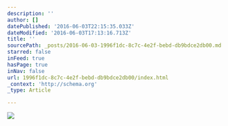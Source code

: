 ```yaml
---
description: ''
author: []
datePublished: '2016-06-03T22:15:35.033Z'
dateModified: '2016-06-03T17:13:16.713Z'
title: ''
sourcePath: _posts/2016-06-03-1996f1dc-8c7c-4e2f-bebd-db9bdce2db00.md
starred: false
inFeed: true
hasPage: true
inNav: false
url: 1996f1dc-8c7c-4e2f-bebd-db9bdce2db00/index.html
_context: 'http://schema.org'
_type: Article

---
```

![](https://the-grid-user-content.s3-us-west-2.amazonaws.com/b4c518d9-e934-4c2f-9b27-379072169120.jpg)